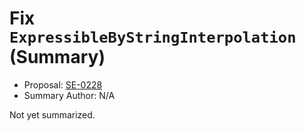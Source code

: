 # Fix `ExpressibleByStringInterpolation` (Summary)

* Proposal: [SE-0228](https://github.com/apple/swift-evolution/blob/main/proposals/0228-fix-expressiblebystringinterpolation.md)
* Summary Author: N/A

Not yet summarized.
